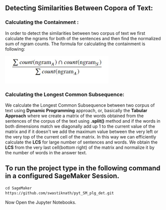 ## Detecting Similarities Between Copora of Text: 

### Calculating the Containment : 

In order to detect the similarities between two corpus of text we first calculate the ngrams for both of the sentences and then find the normalized 
sum of ngram counts. 
The formula for calculating the containment is following:

![Calculating Containments](https://github.com/swastiknath/pyt_SM_plg_det/raw/master/containment_calc.jpg "Containment Calculation")

### Calculating the Longest Common Subsequence:

We calculate the Longest Common Subsequence between two corpus of text using **Dynamic Programming** approach, or, basically the **Tabular Approach** where we create a matrix of the words obtained from the sentences of the corpus of the text using **.split()** method and if the words in both dimensions match we diagonally add up 1 to the current value of the matrix and if it doesn't we add the maximum value between the very left or the very top of the current cell of the matrix. In this way we can efficiently calculate the **LCS** for large number of sentences and words. We obtain the **LCS** from the very last cell(bottom right) of the matrix and normalize it by the number of words in the answer text. 

## To run the project type in the following command in a configured SageMaker Session.

```
cd SageMaker
https://github.com/swastiknath/pyt_SM_plg_det.git
```
Now Open the Jupyter Notebooks. 
